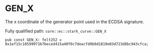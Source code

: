 # GEN_X

The x coordinate of the generator point used in the ECDSA signature.

Fully qualified path: `core::ec::stark_curve::GEN_X`

<pre><code class="language-rust">pub const GEN_X: felt252 = 0x1ef15c18599971b7beced415a40f0c7deacfd9b0d1819e03d723d8bc943cfca;</code></pre>

